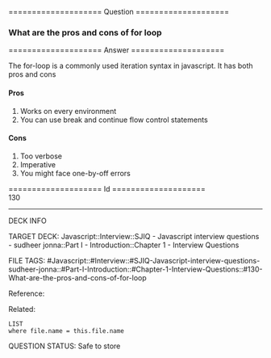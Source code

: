 ==================== Question ====================  

### What are the pros and cons of for loop  

==================== Answer ====================  

The for-loop is a commonly used iteration syntax in javascript. It has both pros
and cons

#### Pros

1. Works on every environment
2. You can use break and continue flow control statements

#### Cons

1. Too verbose
2. Imperative
3. You might face one-by-off errors

==================== Id ====================  
130

---

DECK INFO

TARGET DECK: Javascript::Interview::SJIQ - Javascript interview questions - sudheer jonna::Part I - Introduction::Chapter 1 - Interview Questions

FILE TAGS: #Javascript::#Interview::#SJIQ-Javascript-interview-questions-sudheer-jonna::#Part-I-Introduction::#Chapter-1-Interview-Questions::#130-What-are-the-pros-and-cons-of-for-loop

Reference:

Related:

```dataview
LIST
where file.name = this.file.name
```

QUESTION STATUS: Safe to store
